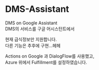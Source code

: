 # DMS-Assistant
<p>DMS on Google Assistant<br>
DMS의 서비스를 구글 어시스턴트에서</p>

<p>현재 급식정보만 지원합니다.<br>
다른 기능은 추후에 구현...헤헤</p>

<p>Actions on Google 과 DialogFlow를 사용했고,<br>
Azure 위에서 Fulfillment를 설정하였습니다.</p>